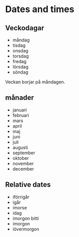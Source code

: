 Dates and times
==============


Veckodagar
----------
+ måndag
+ tisdag
+ onsdag
+ torsdag
+ fredag
+ lörsdag
+ söndag

Veckan borjar på måndagen.


månader
-------
+ januari
+ februari
+ mars
+ april
+ maj
+ juni
+ juli
+ augusti
+ september
+ oktober
+ november
+ december


Relative dates
--------------
+ iförrigår
+ igår
+ imorse
+ idag
+ imorgon bitti
+ imorgon
+ iövermorgon
